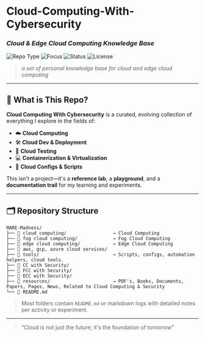 # Cloud-Computing-With-Cybersecurity
### *Cloud & Edge Cloud Computing Knowledge Base*

![Repo Type](https://img.shields.io/badge/type-personal%20knowledge%20base-blueviolet)
![Focus](https://img.shields.io/badge/focus-cloud%20computing-red)
![Status](https://img.shields.io/badge/status-evolving-brightblue)
![License](https://img.shields.io/badge/license-educational-lightgrey)

> *a set of personal knowledge base for cloud and edge cloud computing*

---

## 🧬 What is This Repo?

**Cloud Computing With Cybersecurity** is a curated, evolving collection of everything I explore in the fields of:

- ☁️ **Cloud Computing**
- 🛠️ **Cloud Dev & Deployment**
- 🔬 **Cloud Testing**
- 💻 **Containerization & Virtualization**
- 🧰 **Cloud Configs & Scripts**

This isn't a project—it's a **reference lab**, a **playground**, and a **documentation trail** for my learning and experiments.

---

## 🗂️ Repository Structure

```
MARE-Madness/
├── 📁 cloud computing/                 → Cloud Computing
├── 📁 fog cloud computing/             → Fog Cloud Computing
├── 📁 edge cloud computing/            → Edge Cloud Computing
├── 📁 aws, gcp, azure cloud services/
├── 📁 tools/                           → Scripts, configs, automation helpers, cloud tools.
├── 📁 CC with Security/                
├── 📁 FCC with Security/
├── 📁 ECC with Security/
├── 📁 resources/                       → PDF's, Books, Documents, Papers, Pages, News, Related to Cloud Computing & Security
└── 📄 README.md
```

> Most folders contain `README.md` or markdown logs with detailed notes per activity or experiment.

----

> “Cloud is not just the future; it's the foundation of tomorrow”

